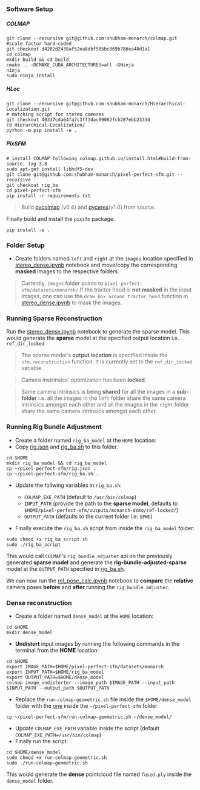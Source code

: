 ### Software Setup

##### COLMAP 

```
git clone --recursive git@github.com:shubham-monarch/colmap.git
#scale factor hard-coded
git checkout d4202d2438af52ea8dbf505bc069b786ea48d1a1
cd colmap 
mkdir build && cd build 
cmake .. -DCMAKE_CUDA_ARCHITECTURES=all -GNinja
ninja
sudo ninja install 
```

##### HLoc 
```
git clone --recursive git@github.com:shubham-monarch/Hierarchical-Localization.git
# matching script for stereo cameras
git checkout 40337cda64fa7c3ff3dac99082fcb287ebb2333d
cd Hierarchical-Localization/
python -m pip install -e .
```

##### PixSFM 
```
# install COLMAP following colmap.github.io/install.html#build-from-source, tag 3.8
sudo apt-get install libhdf5-dev
git clone git@github.com:shubham-monarch/pixel-perfect-sfm.git --recursive
git checkout rig_ba
cd pixel-perfect-sfm
pip install -r requirements.txt
```
> Build [pycolmap](https://github.com/colmap/pycolmap) (v0.4) and [pyceres](https://github.com/cvg/pyceres)(v1.0) from source.

Finally build and install the `pixsfm` package: 
``` 
pip install -e .
```

### Folder Setup
-  Create folders named `left` and `right` at the `images` location specified in [stereo_dense.ipynb](stereo_dense.ipynb) notebook and move/copy the corresponding **masked** images to the respective folders.
> Currently, `images` folder points to `pixel-perfect-sfm/datasets/monarch/` 
> If the tractor hood is **not masked** in the input images, one can use the `draw_box_around_tractor_hood` function in [stereo_dense.ipynb](stereo_dense.ipynb) to mask the images.

### Running Sparse Reconstruction

Run the [stereo_dense.ipynb](stereo_dense.ipynb) notebook to generate the sparse model. This would generate the **sparse** model at the specified output location i.e. `ref_dir_locked`
 
> The sparse model's **output location** is specified inside the `sfm.reconstruction` function. It is currently set to the `ref_dir_locked` variable.

> Camera instrinsics' optimization has been **locked**. 

> Same camera intrinsics is being **shared** for all the images in a **sub-folder** i.e. all the images in the `left` folder share the same camera intrinsics amongst each other and all the images in the `right` folder share the same camera intrinsics amongst each other.


### Running Rig Bundle Adjustment 
- Create a folder named `rig_ba_model` at the `HOME` location:
- Copy [rig.json](rig.json) and [rig_ba.sh](rig_ba.sh) to this folder.
```
cd $HOME
mkdir rig_ba_model && cd rig_ba_model
cp ~/pixel-perfect-sfm/rig.json .
cp ~/pixel-perfect-sfm/rig_ba.sh .
```
- Update the follwing variables in `rig_ba.sh`:
  - `COLMAP_EXE_PATH` (default to `/usr/bin/colmap`)
  - `INPUT_PATH` (provide the path to the **sparse model**, defaults to `$HOME/pixel-perfect-sfm/outputs/monarch-demo/ref-locked/`)
  - `OUTPUT_PATH` (defaults to the current folder i.e. `$PWD`)

- Finally execute the `rig_ba.sh` script from inside the `rig_ba_model` folder: 
```
sudo chmod +x rig_ba_script.sh
sudo ./rig_ba_script
```

This would call `COLMAP`'s `rig_bundle_adjuster` api on the previously generated **sparse model** and generate the **rig-bundle-adjusted-sparse** model at the `OUTPUT_PATH` specified in [rig_ba.sh](rig_ba.sh). 

We can now run the [rel_pose_calc.ipynb](rel_pose_calc.ipynb) notebook to **compare** the **relative** camera poses **before** and **after** running the `rig_bundle_adjuster`.

### Dense reconstruction  
- Create a folder named `dense_model` at the `HOME` location:
```
cd $HOME
mkdir dense_model
```
- **Undistort** input images by running the following commands in the terminal from the **HOME** location:
```
cd $HOME
export IMAGE_PATH=$HOME/pixel-perfect-sfm/datasets/monarch 
export INPUT_PATH=$HOME/rig_ba_model
export OUTPUT_PATH=$HOME/dense_model
colmap image_undistorter --image_path $IMAGE_PATH --input_path $INPUT_PATH --output_path $OUTPUT_PATH
```

- Replace the `run-colmap-geometric.sh` file inside the `$HOME/dense_model` folder with the [one](run-colmap-geometric.sh) inside the `~/pixel-perfect-sfm` folder

```
cp ~/pixel-perfect-sfm/run-colmap-geometric.sh ~/dense_model/
```
- Update `COLMAP_EXE_PATH` variable inside the script (default `COLMAP_EXE_PATH=/usr/bin/colmap`)
- Finally run the script:
```
cd $HOME/dense_model
sudo chmod +x run-colmap-geometric.sh
sudo ./run-colmap-geometric.sh
```

This would generate the **dense** pointcloud file named `fused.ply` inside the `dense_model` folder. 
